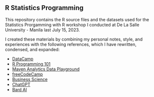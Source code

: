 ## R Statistics Programming

This repository contains the R source files and the datasets used for the Statistics Prorgamming with R workshop I conducted at De La Salle University - Manila last July 15, 2023.

I created these materials by combining my personal notes, style, and experiences with the following references, which I have rewritten, condensed, and expanded:

  <ul>
    <li><a href="https://app.datacamp.com/learn">DataCamp</a></li>
    <li><a href="https://www.youtube.com/@RProgramming101">R Programming 101</a></li>
    <li><a href="https://mavenanalytics.io/data-playground">Maven Analytics Data Playground</a></li>
    <li><a href="https://www.youtube.com/@freecodecamp">freeCodeCamp</a></li>
    <li><a href="https://www.youtube.com/@BusinessScience">Business Science</a></li>
    <li><a href="https://chat.openai.com/">ChatGPT</a></li>
    <li><a href="https://bard.google.com/">Bard AI</a></li>
  </ul>
